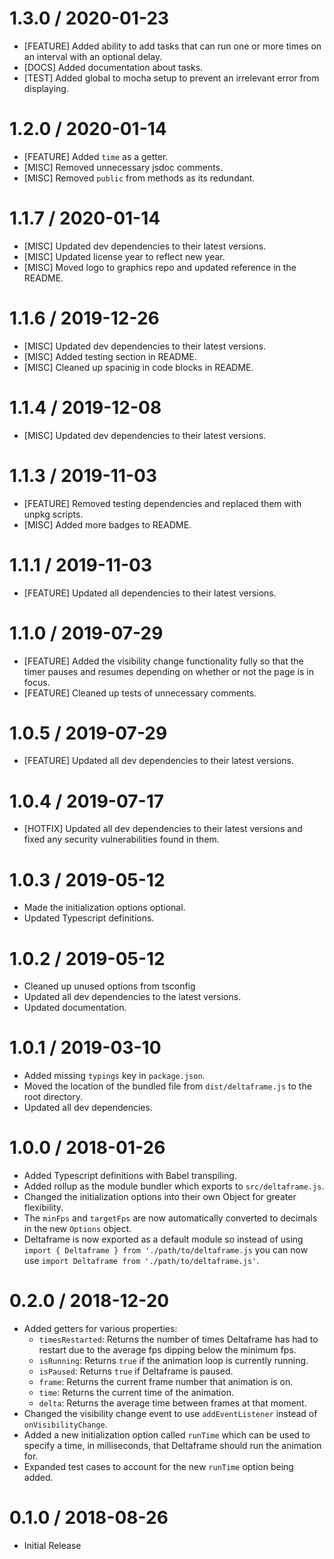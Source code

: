 1.3.0 / 2020-01-23
==================
* [FEATURE] Added ability to add tasks that can run one or more times on an interval with an optional delay.
* [DOCS] Added documentation about tasks.
* [TEST] Added global to mocha setup to prevent an irrelevant error from displaying.

1.2.0 / 2020-01-14
==================
* [FEATURE] Added `time` as a getter.
* [MISC] Removed unnecessary jsdoc comments.
* [MISC] Removed `public` from methods as its redundant.

1.1.7 / 2020-01-14
==================
* [MISC] Updated dev dependencies to their latest versions.
* [MISC] Updated license year to reflect new year.
* [MISC] Moved logo to graphics repo and updated reference in the README.

1.1.6 / 2019-12-26
==================
* [MISC] Updated dev dependencies to their latest versions.
* [MISC] Added testing section in README.
* [MISC] Cleaned up spacinig in code blocks in README.

1.1.4 / 2019-12-08
==================
* [MISC] Updated dev dependencies to their latest versions.

1.1.3 / 2019-11-03
==================
* [FEATURE] Removed testing dependencies and replaced them with unpkg scripts.
* [MISC] Added more badges to README.

1.1.1 / 2019-11-03
==================
* [FEATURE] Updated all dependencies to their latest versions.

1.1.0 / 2019-07-29
==================
* [FEATURE] Added the visibility change functionality fully so that the timer pauses and resumes depending on whether or not the page is in focus.
* [FEATURE] Cleaned up tests of unnecessary comments.

1.0.5 / 2019-07-29
==================
* [FEATURE] Updated all dev dependencies to their latest versions.

1.0.4 / 2019-07-17
==================
* [HOTFIX] Updated all dev dependencies to their latest versions and fixed any security vulnerabilities found in them.

1.0.3 / 2019-05-12
==================
* Made the initialization options optional.
* Updated Typescript definitions.

1.0.2 / 2019-05-12
==================
* Cleaned up unused options from tsconfig
* Updated all dev dependencies to the latest versions.
* Updated documentation.

1.0.1 / 2019-03-10
==================
* Added missing `typings` key in `package.json`.
* Moved the location of the bundled file from `dist/deltaframe.js` to the root directory.
* Updated all dev dependencies.

1.0.0 / 2018-01-26
==================
* Added Typescript definitions with Babel transpiling.
* Added rollup as the module bundler which exports to `src/deltaframe.js`.
* Changed the initialization options into their own Object for greater flexibility.
* The `minFps` and `targetFps` are now automatically converted to decimals in the new `Options` object.
* Deltaframe is now exported as a default module so instead of using `import { Deltaframe } from './path/to/deltaframe.js` you can now use `import Deltaframe from './path/to/deltaframe.js'`.

0.2.0 / 2018-12-20
==================
* Added getters for various properties:
	- `timesRestarted`: Returns the number of times Deltaframe has had to restart due to the average fps dipping below the minimum fps.
	- `isRunning`: Returns `true` if the animation loop is currently running.
	- `isPaused`: Returns `true` if Deltaframe is paused.
	- `frame`: Returns the current frame number that animation is on.
	- `time`: Returns the current time of the animation.
	- `delta`: Returns the average time between frames at that moment.
* Changed the visibility change event to use `addEventListener` instead of `onVisibilityChange`.
* Added a new initialization option called `runTime` which can be used to specify a time, in milliseconds, that Deltaframe should run the animation for.
* Expanded test cases to account for the new `runTime` option being added.

0.1.0 / 2018-08-26
==================
* Initial Release
